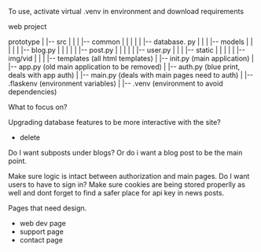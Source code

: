 To use,
activate virtual .venv in environment and
download requirements



web project

prototype
| 
|-- src
|   |
|   |-- common
|   |      |
|   |      |-- database. py
|   |
|   |-- models
|   |     |
|   |     |-- blog.py
|   |     |
|   |     |-- post.py
|   |     |
|   |     |-- user.py
|   |
|   |-- static
|   |     |
|   |     |-- img/vid
|   |
|   |-- templates (all html templates)
|
|-- init.py (main application)
|
|-- app.py (old main application to be removed)
|
|-- auth.py (blue print, deals with app auth)
|
|-- main.py (deals with main pages need to auth)
|
|-- .flaskenv (environment variables)
|
|-- .venv (environment to avoid dependencies)


What to focus on?

Upgrading database features to be more interactive with the site?
- delete

Do I want subposts under blogs? Or do i want a blog
post to be the main point.

Make sure logic is intact between authorization and main pages. Do I want users to have to sign in? Make sure cookies are being stored properlly as well and dont forget to find a safer place for api key in news posts.

Pages that need design.
- web dev page
- support page
- contact page